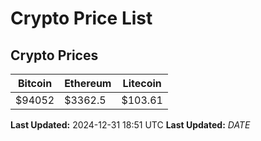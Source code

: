 # Crypto Price List

## Crypto Prices
| Bitcoin | Ethereum | Litecoin |
| ------- | -------- | -------- |
| $94052 | $3362.5 | $103.61 |
**Last Updated:** 2024-12-31 18:51 UTC
**Last Updated:** $DATE$
